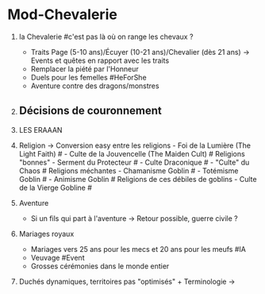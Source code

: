 # Mod-Chevalerie

1) la Chevalerie #c'est pas là où on range les chevaux ?
	- Traits Page (5-10 ans)/Écuyer (10-21 ans)/Chevalier (dès 21 ans)
		-> Events et quêtes en rapport avec les traits
	- Remplacer la piété par l'Honneur
	- Duels pour les femelles #HeForShe
	- Aventure contre des dragons/monstres
	
2) Décisions de couronnement
	-
	
3) LES ERAAAN

4) Religion
	-> Conversion easy entre les religions
		- Foi de la Lumière (The Light Faith)		#
		- Culte de la Jouvencelle (The Maiden Cult)	#	Religions "bonnes"
		- Serment du Protecteur 					#
		- Culte Draconique 							#
		- "Culte" du Chaos							# Religions méchantes
		- Chamanisme Goblin							#
		- Totémisme Goblin							#
		- Animisme Goblin							# Religions de ces débiles de goblins
		- Culte de la Vierge Gobline				#
	
5) Aventure
	- Si un fils qui part à l'aventure 
		-> Retour possible, guerre civile ?
		
6) Mariages royaux
	- Mariages vers 25 ans pour les mecs et 20 ans pour les meufs #IA
	- Veuvage	#Event
	- Grosses cérémonies dans le monde entier
	
7) Duchés dynamiques, territoires pas "optimisés" + Terminologie
	->
